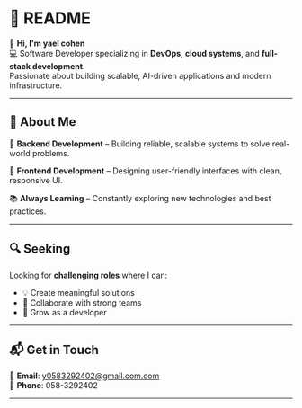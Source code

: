 # 📘 README

👋 **Hi, I'm yael cohen**  
💻 Software Developer specializing in **DevOps**, **cloud systems**, and **full-stack development**.  
Passionate about building scalable, AI-driven applications and modern infrastructure.

---

## 🚀 About Me

🔧 **Backend Development** – Building reliable, scalable systems to solve real-world problems.

🎨 **Frontend Development** – Designing user-friendly interfaces with clean, responsive UI.

📚 **Always Learning** – Constantly exploring new technologies and best practices.

---

## 🔍 Seeking

Looking for **challenging roles** where I can:
- 💡 Create meaningful solutions  
- 🤝 Collaborate with strong teams  
- 🌱 Grow as a developer

---

## 📬 Get in Touch

📧 **Email**: y0583292402@gmail.com.com  
📱 **Phone**: 058-3292402

---

